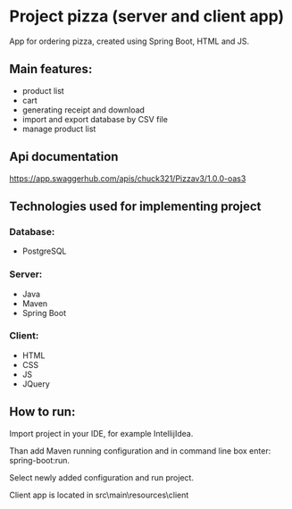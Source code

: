 # Project pizza (server and client app)
App for ordering pizza, created using Spring Boot, HTML and JS.

## Main features:
- product list
- cart
- generating receipt and download
- import and export database by CSV file
- manage product list
## Api documentation
https://app.swaggerhub.com/apis/chuck321/Pizzav3/1.0.0-oas3
## Technologies used for implementing project
### Database:
- PostgreSQL

### Server:
- Java
- Maven
- Spring Boot

### Client:
- HTML
- CSS
- JS
- JQuery

## How to run:
Import project in your IDE, for example IntellijIdea.

Than add Maven running configuration and in command line box enter: spring-boot:run.

Select newly added configuration and run project.

Client app is located in src\main\resources\client